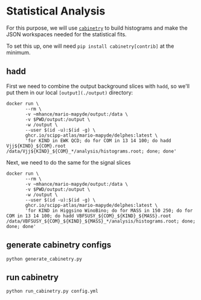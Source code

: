 # Statistical Analysis

For this purpose, we will use [`cabinetry`](https://pypi.org/project/cabinetry/) to build histograms and make the JSON workspaces needed for the statistical fits.

To set this up, one will need `pip install cabinetry[contrib]` at the minimum.

## hadd

First we need to combine the output background slices with `hadd`, so we'll put them in our local `[output](./output)` directory:

```
docker run \
       --rm \
       -v ~mhance/mario-mapyde/output:/data \
       -v $PWD/output:/output \
       -w /output \
       --user $(id -u):$(id -g) \
       ghcr.io/scipp-atlas/mario-mapyde/delphes:latest \
       'for KIND in EWK QCD; do for COM in 13 14 100; do hadd Vjj${KIND}_${COM}.root /data/Vjj${KIND}_${COM}_*/analysis/histograms.root; done; done'
```

Next, we need to do the same for the signal slices

```
docker run \
       --rm \
       -v ~mhance/mario-mapyde/output:/data \
       -v $PWD/output:/output \
       -w /output \
       --user $(id -u):$(id -g) \
       ghcr.io/scipp-atlas/mario-mapyde/delphes:latest \
       'for KIND in Higgsino WinoBino; do for MASS in 150 250; do for COM in 13 14 100; do hadd VBFSUSY_${COM}_${KIND}_${MASS}.root /data/VBFSUSY_${COM}_${KIND}_${MASS}_*/analysis/histograms.root; done; done; done'
```


## generate cabinetry configs

```
python generate_cabinetry.py
```

## run cabinetry

```
python run_cabinetry.py config.yml
```
